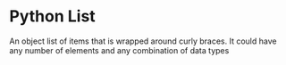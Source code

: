 # Python List
An object list of items that is wrapped around curly braces. It could have any number of elements and any combination of data types


